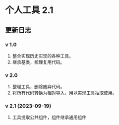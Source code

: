 # 个人工具 2.1

## 更新日志

### v 1.0

1. 整合实现历史实现的各种工具。
2. 继承基类，梳理复用代码。

### v 2.0

1. 整理工具，删除废弃代码。
2. 将所有代码转换为相对导入，用以实现工具抽取使用。

### v 2.1 (2023-09-19)
1. 工具提取公共组件，组件继承通用组件